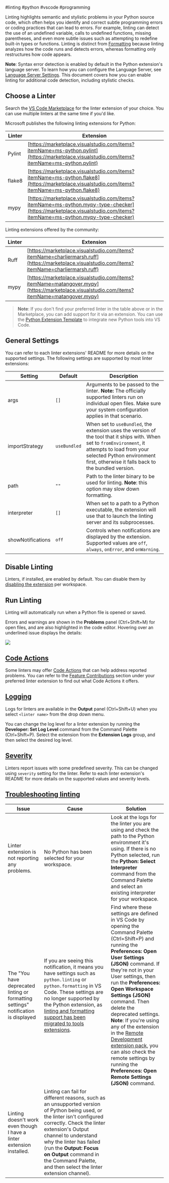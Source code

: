 #linting #python #vscode #programming 

Linting highlights semantic and stylistic problems in your Python source code, which often helps you identify and correct subtle programming errors or coding practices that can lead to errors. For example, linting can detect the use of an undefined variable, calls to undefined functions, missing parentheses, and even more subtle issues such as attempting to redefine built-in types or functions. Linting is distinct from [Formatting](https://code.visualstudio.com/docs/python/formatting) because linting analyzes how the code runs and detects errors, whereas formatting only restructures how code appears.

**Note**: Syntax error detection is enabled by default in the Python extension's language server. To learn how you can configure the Language Server, see [Language Server Settings](https://code.visualstudio.com/docs/python/settings-reference#_python-language-server-settings). This document covers how you can enable linting for additional code detection, including stylistic checks.
## Choose a Linter

Search the [VS Code Marketplace](https://marketplace.visualstudio.com/vscode) for the linter extension of your choice. You can use multiple linters at the same time if you'd like.

Microsoft publishes the following linting extensions for Python:

|Linter|Extension|
|---|---|
|Pylint|[https://marketplace.visualstudio.com/items?itemName=ms-python.pylint](https://marketplace.visualstudio.com/items?itemName=ms-python.pylint)|
|flake8|[https://marketplace.visualstudio.com/items?itemName=ms-python.flake8](https://marketplace.visualstudio.com/items?itemName=ms-python.flake8)|
|mypy|[https://marketplace.visualstudio.com/items?itemName=ms-python.mypy-type-checker](https://marketplace.visualstudio.com/items?itemName=ms-python.mypy-type-checker)|

Linting extensions offered by the community:

|Linter|Extension|
|---|---|
|Ruff|[https://marketplace.visualstudio.com/items?itemName=charliermarsh.ruff](https://marketplace.visualstudio.com/items?itemName=charliermarsh.ruff)|
|mypy|[https://marketplace.visualstudio.com/items?itemName=matangover.mypy](https://marketplace.visualstudio.com/items?itemName=matangover.mypy)|

> **Note**: If you don't find your preferred linter in the table above or in the Marketplace, you can add support for it via an extension. You can use the [Python Extension Template](https://code.visualstudio.com/api/advanced-topics/python-extension-template) to integrate new Python tools into VS Code.
## General Settings

You can refer to each linter extensions' README for more details on the supported settings. The following settings are supported by most linter extensions:

| Setting           | Default      | Description                                                                                                                                                                                                                              |
| ----------------- | ------------ | ---------------------------------------------------------------------------------------------------------------------------------------------------------------------------------------------------------------------------------------- |
| args              | `[]`         | Arguments to be passed to the linter. **Note:** The officially supported linters run on individual open files. Make sure your system configuration applies in that scenario.                                                             |
| importStrategy    | `useBundled` | When set to `useBundled`, the extension uses the version of the tool that it ships with. When set to `fromEnvironment`, it attempts to load from your selected Python environment first, otherwise it falls back to the bundled version. |
| path              | `""`         | Path to the linter binary to be used for linting. **Note**: this option may slow down formatting.                                                                                                                                        |
| interpreter       | `[]`         | When set to a path to a Python executable, the extension will use that to launch the linting server and its subprocesses.                                                                                                                |
| showNotifications | `off`        | Controls when notifications are displayed by the extension. Supported values are `off`, `always`, `onError`, and `onWarning`.                                                                                                            |
## Disable Linting

Linters, if installed, are enabled by default. You can disable them by [disabling the extension](https://code.visualstudio.com/docs/editor/extension-marketplace#_disable-an-extension) per workspace.
## Run Linting

Linting will automatically run when a Python file is opened or saved.

Errors and warnings are shown in the **Problems** panel (Ctrl+Shift+M) for open files, and are also highlighted in the code editor. Hovering over an underlined issue displays the details:

![](https://i.imgur.com/4EnFYEW.png)

## [Code Actions](https://code.visualstudio.com/docs/python/linting#_code-actions)

Some linters may offer [Code Actions](https://code.visualstudio.com/docs/editor/refactoring#_code-actions-quick-fixes-and-refactorings) that can help address reported problems. You can refer to the [Feature Contributions](https://code.visualstudio.com/docs/editor/extension-marketplace#_extension-details) section under your preferred linter extension to find out what Code Actions it offers.

## [Logging](https://code.visualstudio.com/docs/python/linting#_logging)

Logs for linters are available in the **Output** panel (Ctrl+Shift+U) when you select `<linter name>` from the drop down menu.

You can change the log level for a linter extension by running the **Developer: Set Log Level** command from the Command Palette (Ctrl+Shift+P). Select the extension from the **Extension Logs** group, and then select the desired log level.

## [Severity](https://code.visualstudio.com/docs/python/linting#_severity)

Linters report issues with some predefined severity. This can be changed using `severity` setting for the linter. Refer to each linter extension's README for more details on the supported values and severity levels.

## [Troubleshooting linting](https://code.visualstudio.com/docs/python/linting#_troubleshooting-linting)

|Issue|Cause|Solution|
|---|---|---|
|Linter extension is not reporting any problems.|No Python has been selected for your workspace.|Look at the logs for the linter you are using and check the path to the Python environment it's using. If there is no Python selected, run the **Python: Select Interpreter** command from the Command Palette and select an existing interpreter for your workspace.|
|The "You have deprecated linting or formatting settings" notification is displayed|If you are seeing this notification, it means you have settings such as `python.linting` or `python.formatting` in VS Code. These settings are no longer supported by the Python extension, as [linting and formatting support has been migrated to tools extensions](https://github.com/microsoft/vscode-python/wiki/Migration-to-Python-Tools-Extensions).|Find where these settings are defined in VS Code by opening the Command Palette (Ctrl+Shift+P) and running the **Preferences: Open User Settings (JSON)** command. If they're not in your User settings, then run the **Preferences: Open Workspace Settings (JSON)** command. Then delete the deprecated settings.  <br>**Note**: If you're using any of the extension in the [Remote Development extension pack](https://code.visualstudio.com/docs/remote/remote-overview#_remote-development-extension-pack), you can also check the remote settings by running the **Preferences: Open Remote Settings (JSON)** command.|
|Linting doesn't work even though I have a linter extension installed.|Linting can fail for different reasons, such as an unsupported version of Python being used, or the linter isn't configured correctly. Check the linter extension's Output channel to understand why the linter has failed (run the **Output: Focus on Output** command in the Command Palette, and then select the linter extension channel).||